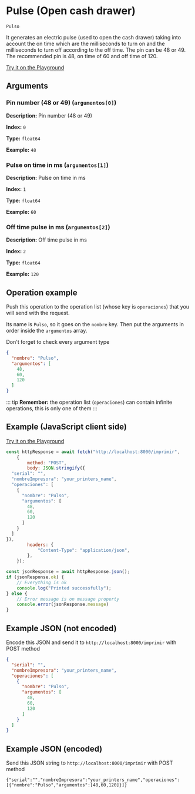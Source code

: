 # Pulse (Open cash drawer)

`Pulso`

It generates an electric pulse (used to open the cash drawer) taking into account the on time which are the milliseconds to turn on and the milliseconds to turn off according to the off time. The pin can be 48 or 49. The recommended pin is 48, on time of 60 and off time of 120.


[Try it on the Playground](../playground.md?operacion=Pulso)

## Arguments
### Pin number (48 or 49) (`argumentos[0]`)



**Description:** Pin number (48 or 49)

**Index:** `0`

**Type:** `float64`

**Example:** `48`

### Pulse on time in ms (`argumentos[1]`)



**Description:** Pulse on time in ms

**Index:** `1`

**Type:** `float64`

**Example:** `60`

### Off time pulse in ms (`argumentos[2]`)



**Description:** Off time pulse in ms

**Index:** `2`

**Type:** `float64`

**Example:** `120`

## Operation example


Push this operation to the operation list (whose key is `operaciones`) that you will send with the request.

Its name is `Pulso`, so it goes on the `nombre` key. Then put the arguments in order
inside the `argumentos` array.

Don't forget to check every argument type



```json
{
  "nombre": "Pulso",
  "argumentos": [
    48,
    60,
    120
  ]
}
```

::: tip
**Remember:** the operation list (`operaciones`) can contain infinite operations, this is only one of them
:::

## Example (JavaScript client side)

[Try it on the Playground](../playground.md?operacion=Pulso)
```js
const httpResponse = await fetch("http://localhost:8000/imprimir",
    {
        method: "POST",
        body: JSON.stringify({
  "serial": "",
  "nombreImpresora": "your_printers_name",
  "operaciones": [
    {
      "nombre": "Pulso",
      "argumentos": [
        48,
        60,
        120
      ]
    }
  ]
}),
        headers: {
            "Content-Type": "application/json",
        },
    });

const jsonResponse = await httpResponse.json();
if (jsonResponse.ok) {
    // Everything is ok
    console.log("Printed successfully");
} else {
    // Error message is on message property
    console.error(jsonResponse.message)
}
```

## Example JSON (not encoded)

Encode this JSON and send it to `http://localhost:8000/imprimir` with POST method

```json
{
  "serial": "",
  "nombreImpresora": "your_printers_name",
  "operaciones": [
    {
      "nombre": "Pulso",
      "argumentos": [
        48,
        60,
        120
      ]
    }
  ]
}
```

## Example JSON (encoded)

Send this JSON string to `http://localhost:8000/imprimir` with POST method

```
{"serial":"","nombreImpresora":"your_printers_name","operaciones":[{"nombre":"Pulso","argumentos":[48,60,120]}]}
```
